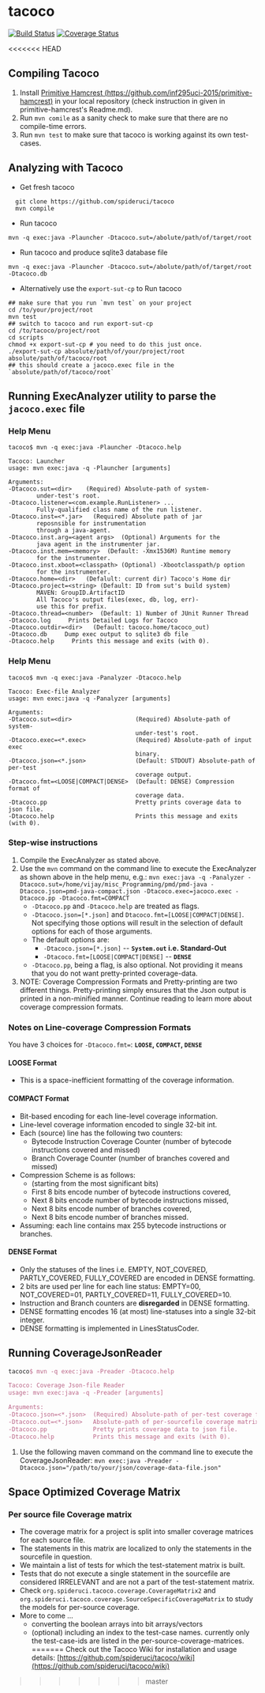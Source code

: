 # tacoco
[![Build Status](https://travis-ci.org/inf295uci-2015/tacoco.svg?branch=master)](https://travis-ci.org/inf295uci-2015/tacoco)
[![Coverage Status](https://coveralls.io/repos/inf295uci-2015/tacoco/badge.svg?branch=master)](https://coveralls.io/r/inf295uci-2015/tacoco?branch=master)

<<<<<<< HEAD
## Compiling Tacoco
1. Install [Primitive Hamcrest (https://github.com/inf295uci-2015/primitive-hamcrest)](https://github.com/inf295uci-2015/primitive-hamcrest) in your local repository (check instruction in given in primitive-hamcrest's Readme.md).
2. Run `mvn comile` as a sanity check to make sure that there are no compile-time errors.
3. Run `mvn test` to make sure that tacoco is working against its own test-cases.

## Analyzing with Tacoco

* Get fresh tacoco
~~~
  git clone https://github.com/spideruci/tacoco
  mvn compile
~~~
* Run tacoco 
~~~
mvn -q exec:java -Plauncher -Dtacoco.sut=/abolute/path/of/target/root
~~~
* Run tacoco and produce sqlite3 database file 
~~~
mvn -q exec:java -Plauncher -Dtacoco.sut=/abolute/path/of/target/root -Dtacoco.db
~~~
* Alternatively use the `export-sut-cp` to Run tacoco
~~~
## make sure that you run `mvn test` on your project
cd /to/your/project/root
mvn test
## switch to tacoco and run export-sut-cp
cd /to/tacoco/project/root
cd scripts
chmod +x export-sut-cp # you need to do this just once.
./export-sut-cp absolute/path/of/your/project/root absolute/path/of/tacoco/root
## this should create a jacoco.exec file in the `absolute/path/of/tacoco/root`
~~~

## Running ExecAnalyzer utility to parse the `jacoco.exec` file

### Help Menu

```
tacoco$ mvn -q exec:java -Plauncher -Dtacoco.help

Tacoco: Launcher
usage: mvn exec:java -q -Plauncher [arguments]

Arguments:
-Dtacoco.sut=<dir>    (Required) Absolute-path of system-
        under-test's root.
-Dtacoco.listener=<com.example.RunListener> ...
        Fully-qualified class name of the run listener.
-Dtacoco.inst=<*.jar>   (Required) Absolute path of jar
        reposnsible for instrumentation
        through a java-agent.
-Dtacoco.inst.arg=<agent args>  (Optional) Arguments for the
        java agent in the instrumenter jar.
-Dtacoco.inst.mem=<memory>  (Default: -Xmx1536M) Runtime memory
        for the instrumenter.
-Dtacoco.inst.xboot=<classpath> (Optional) -Xbootclasspath/p option
        for the instrumenter.
-Dtacoco.home=<dir>   (Defalult: current dir) Tacoco's Home dir
-Dtacoco.project=<string> (Default: ID from sut's build system)
        MAVEN: GroupID.ArtifactID
        All Tacoco's output files(exec, db, log, err)-
        use this for prefix.
-Dtacoco.thread=<number>  (Default: 1) Number of JUnit Runner Thread
-Dtacoco.log     Prints Detailed Logs for Tacoco
-Dtacoco.outdir=<dir>   (Default: tacoco.home/tacoco_out)
-Dtacoco.db     Dump exec output to sqlite3 db file
-Dtacoco.help     Prints this message and exits (with 0).
```

### Help Menu

```
tacoco$ mvn -q exec:java -Panalyzer -Dtacoco.help

Tacoco: Exec-file Analyzer
usage: mvn exec:java -q -Panalyzer [arguments] 

Arguments:
-Dtacoco.sut=<dir>                  (Required) Absolute-path of system-
                                    under-test's root.
-Dtacoco.exec=<*.exec>              (Required) Absolute-path of input exec
                                    binary.
-Dtacoco.json=<*.json>              (Default: STDOUT) Absolute-path of per-test
                                    coverage output.
-Dtacoco.fmt=<LOOSE|COMPACT|DENSE>  (Default: DENSE) Compression format of
                                    coverage data.
-Dtacoco.pp                         Pretty prints coverage data to json file.
-Dtacoco.help                       Prints this message and exits (with 0).
```

### Step-wise instructions
1. Compile the ExecAnalyzer as stated above.
2. Use the `mvn` command on the command line to execute the ExecAnalyzer as shown above in the help menu, e.g.: `mvn exec:java -q -Panalyzer -Dtacoco.sut=/home/vijay/misc_Programming/pmd/pmd-java -Dtacoco.json=pmd-java-compact.json -Dtacoco.exec=jacoco.exec -Dtacoco.pp -Dtacoco.fmt=COMPACT`
    * `-Dtacoco.pp` and `-Dtacoco.help` are treated as flags.
    * `-Dtacoco.json=[*.json]` and `Dtacoco.fmt=[LOOSE|COMPACT|DENSE]`. Not specifying those options will result in the selection of default options for each of those arguments.
    * The default options are:
        * `-Dtacoco.json=[*.json]` -- **`System.out` i.e. Standard-Out**
        * `-Dtacoco.fmt=[LOOSE|COMPACT|DENSE]` -- **`DENSE`**
    * `-Dtacoco.pp`, being a flag, is also optional. Not providing it means that you do not want pretty-printed coverage-data.
3. NOTE: Coverage Compression Formats and Pretty-printing are two different things. Pretty-printing simply ensures that the Json output is printed in a non-minified manner. Continue reading to learn more about coverage compression formats.

### Notes on Line-coverage Compression Formats

You have 3 choices for `-Dtacoco.fmt=`: **`LOOSE`, `COMPACT`, `DENSE`**

#### LOOSE Format
- This is a space-inefficient formatting of the coverage information.

#### COMPACT Format

- Bit-based encoding for each line-level coverage information.
- Line-level coverage information encoded to single 32-bit int.
- Each (source) line has the following two counters:
  - Bytecode Instruction Coverage Counter (number of bytecode instructions covered and missed)
  - Branch Coverage Counter (number of branches covered and missed)
- Compression Scheme is as follows:
  - (starting from the most significant bits)
  - First 8 bits encode number of bytecode instructions covered,
  - Next 8 bits encode number of bytecode instructions missed,
  - Next 8 bits encode number of branches covered,
  - Next 8 bits encode number of branches missed.
- Assuming: each line contains max 255 bytecode instructions or branches.

#### DENSE Format

- Only the statuses of the lines i.e. EMPTY, NOT_COVERED, PARTLY_COVERED, FULLY_COVERED are encoded in DENSE formatting.
- 2 bits are used per line for each line status: EMPTY=00, NOT_COVERED=01, PARTLY_COVERED=11, FULLY_COVERED=10.
- Instruction and Branch counters are **disregarded** in DENSE formatting.
- DENSE formatting encodes 16 (at most) line-statuses into a single 32-bit integer.
- DENSE formatting is implemented in LinesStatusCoder.

## Running CoverageJsonReader

```tex
tacoco$ mvn -q exec:java -Preader -Dtacoco.help

Tacoco: Coverage Json-file Reader
usage: mvn exec:java -q -Preader [arguments] 

Arguments:
-Dtacoco.json=<*.json>  (Required) Absolute-path of per-test coverage file.
-Dtacoco.out=<*.json>   Absolute-path of per-sourcefile coverage matrix.
-Dtacoco.pp             Pretty prints coverage data to json file.
-Dtacoco.help           Prints this message and exits (with 0).
```

1. Use the following maven command on the command line to execute the CoverageJsonReader: `mvn exec:java -Preader -Dtacoco.json="/path/to/your/json/coverage-data-file.json"`

## Space Optimized Coverage Matrix

### Per source file Coverage matrix
- The coverage matrix for a project is split into smaller coverage matrices for each source file.
- The statements in this matrix are localized to only the statements in the sourcefile in question.
- We maintain a list of tests for which the test-statement matrix is built.
- Tests that do not execute a single statement in the sourcefile are considered IRRELEVANT and are not a part of the test-statement matrix.
- Check `org.spideruci.tacoco.coverage.CoverageMatrix2` and `org.spideruci.tacoco.coverage.SourceSpecificCoverageMatrix` to study the models for per-source coverage.
- More to come ...
  + converting the boolean arrays into bit arrays/vectors
  + (optional) including an index to the test-case names. currently only the test-case-ids are listed in the per-source-coverage-matrices.
=======
Check out the Tacoco Wiki for installation and usage details: [https://github.com/spideruci/tacoco/wiki](https://github.com/spideruci/tacoco/wiki)
>>>>>>> master
